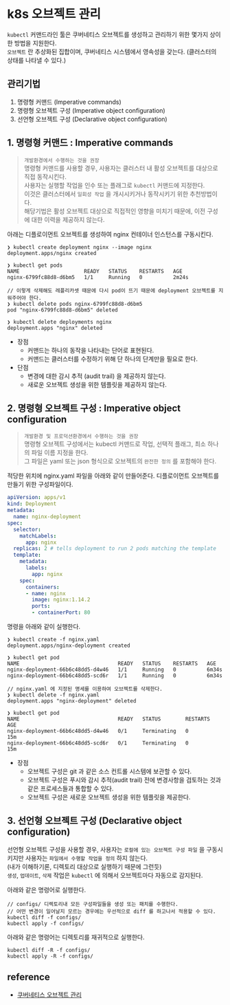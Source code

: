 # k8s 오브젝트 관리
`kubectl` 커맨드라인 툴은 쿠버네티스 오브젝트를 생성하고 관리하기 위한 몇가지 상이한 방법을 지원한다.   
`오브젝트` 란 추상화된 집합이며, 쿠버네티스 시스템에서 영속성을 갖는다. (클러스터의 상태를 나타낼 수 있다.)

## 관리기법
1. 명령형 커맨드 (Imperative commands)
2. 명령형 오브젝트 구성 (Imperative object configuration)
3. 선언형 오브젝트 구성 (Declarative object configuration)

## 1. 명령형 커맨드 : Imperative commands
> `개발환경에서 수행하는 것을 권장`   
> 명령형 커맨드를 사용할 경우, 사용자는 클러스터 내 활성 오브젝트를 대상으로 직접 동작시킨다.   
> 사용자는 실행할 작업을 인수 또는 플래그로 `kubectl` 커맨드에 지정한다.   
> 이것은 클러스터에서 `일회성 작업` 을 개시시키거나 동작시키기 위한 추천방법이다.   
> 해당기법은 활성 오브젝트 대상으로 직접적인 영향을 미치기 때문에, 이전 구성에 대한 이력을 제공하지 않는다.

아래는 디플로이먼트 오브젝트를 생성하여 nginx 컨테이너 인스턴스를 구동시킨다.
```terminal
❯ kubectl create deployment nginx --image nginx
deployment.apps/nginx created

❯ kubectl get pods
NAME                     READY   STATUS    RESTARTS   AGE
nginx-6799fc88d8-d6bm5   1/1     Running   0          2m24s

// 이렇게 삭제해도 레플리카셋 때문에 다시 pod이 뜨기 때문에 deployment 오브젝트를 지워주어야 한다.
❯ kubectl delete pods nginx-6799fc88d8-d6bm5
pod "nginx-6799fc88d8-d6bm5" deleted

❯ kubectl delete deployments nginx
deployment.apps "nginx" deleted
```
* 장점
  * 커맨드는 하나의 동작을 나타내는 단어로 표현된다.
  * 커맨드는 클러스터를 수정하기 위해 단 하나의 단계만을 필요로 한다.
* 단점
  * 변경에 대한 감시 추적 (audit trail) 을 제공하지 않는다.
  * 새로운 오브젝트 생성을 위한 템플릿을 제공하지 않는다.

## 2. 명령형 오브젝트 구성 : Imperative object configuration
> `개발환경 및 프로덕션환경에서 수행하는 것을 권장`   
> 명령형 오브젝트 구성에서는 kubectl 커맨드로 작업, 선택적 플래그, 최소 하나의 파일 이름 지정을 한다.   
> 그 파일은 yaml 또는 json 형식으로 오브젝트의 `완전한 정의` 를 포함해야 한다.   

적당한 위치에 nginx.yaml 파일을 아래와 같이 만들어준다. 디플로이먼트 오브젝트를 만들기 위한 구성파일이다.
```yaml
apiVersion: apps/v1
kind: Deployment
metadata:
  name: nginx-deployment
spec:
  selector:
    matchLabels:
      app: nginx
  replicas: 2 # tells deployment to run 2 pods matching the template
  template:
    metadata:
      labels:
        app: nginx
    spec:
      containers:
      - name: nginx
        image: nginx:1.14.2
        ports:
        - containerPort: 80
```

명령을 아래와 같이 실행한다.
```shell
❯ kubectl create -f nginx.yaml
deployment.apps/nginx-deployment created

❯ kubectl get pod
NAME                                READY   STATUS    RESTARTS   AGE
nginx-deployment-66b6c48dd5-d4w46   1/1     Running   0          6m34s
nginx-deployment-66b6c48dd5-scd6r   1/1     Running   0          6m34s

// nginx.yaml 에 지정된 명세를 이용하여 오브젝트를 삭제한다.
❯ kubectl delete -f nginx.yaml
deployment.apps "nginx-deployment" deleted

❯ kubectl get pod
NAME                                READY   STATUS        RESTARTS   AGE
nginx-deployment-66b6c48dd5-d4w46   0/1     Terminating   0          15m
nginx-deployment-66b6c48dd5-scd6r   0/1     Terminating   0          15m
```
* 장점
  * 오브젝트 구성은 git 과 같은 소스 컨트롤 시스템에 보관할 수 있다.
  * 오브젝트 구성은 푸시와 감시 추적(audit trail) 전에 변경사항을 검토하는 것과 같은 프로세스들과 통합할 수 있다.
  * 오브젝트 구성은 새로운 오브젝트 생성을 위한 템플릿을 제공한다. 

## 3. 선언형 오브젝트 구성 (Declarative object configuration)
선언형 오브젝트 구성을 사용할 경우, 사용자는 `로컬에 있는 오브젝트 구성 파일` 을 구동시키지만 사용자는 `파일에서 수행할 작업을 정의` 하지 않는다.   
(내가 이해하기론, 디렉토리 대상으로 실행하기 때문에 그런듯)      
`생성`, `업데이트`, `삭제` 작업은 `kubectl` 에 의해서 오브젝트마다 자동으로 감지된다. 
   
아래와 같은 명령어로 실행한다.
```shell
// configs/ 디렉토리내 모든 구성파일들을 생성 또는 패치를 수행한다.
// 어떤 변경이 일어날지 모르는 경우에는 우선적으로 diff 를 하고나서 적용할 수 있다.
kubectl diff -f configs/
kubectl apply -f configs/
```

아래와 같은 명령어는 디렉토리를 재귀적으로 실행한다.
```shell
kubectl diff -R -f configs/
kubectl apply -R -f configs/
```

## reference
* [쿠버네티스 오브젝트 관리](https://kubernetes.io/ko/docs/concepts/overview/working-with-objects/object-management/)
